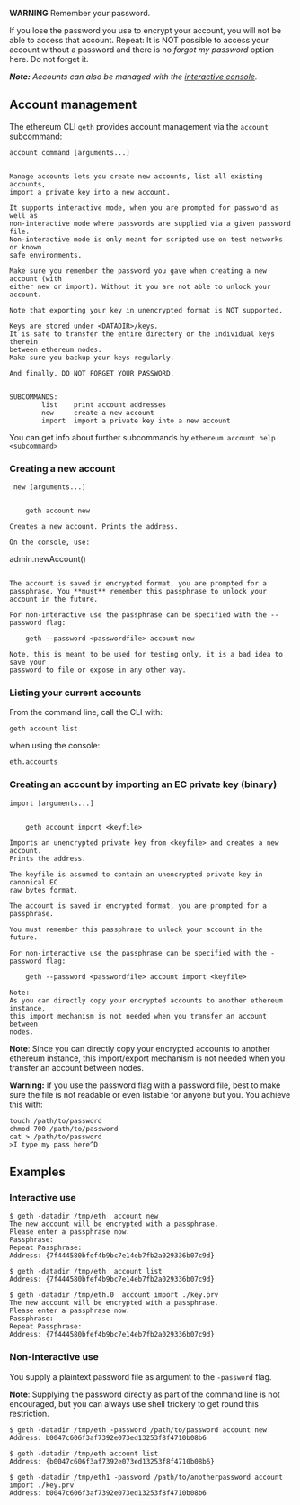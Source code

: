 **WARNING**
Remember your password. 

If you lose the password you use to encrypt your account, you will not be able to access that account.
Repeat: It is NOT possible to access your account without a password and there is no _forgot my password_ option here. Do not forget it.

_**Note:** Accounts can also be managed with the [interactive console](https://github.com/ethereum/go-ethereum/wiki/JavaScript-Console)._

## Account management
The ethereum CLI `geth` provides account management via the `account` subcommand:

```
account command [arguments...]


Manage accounts lets you create new accounts, list all existing accounts,
import a private key into a new account.

It supports interactive mode, when you are prompted for password as well as
non-interactive mode where passwords are supplied via a given password file.
Non-interactive mode is only meant for scripted use on test networks or known
safe environments.

Make sure you remember the password you gave when creating a new account (with
either new or import). Without it you are not able to unlock your account.

Note that exporting your key in unencrypted format is NOT supported.

Keys are stored under <DATADIR>/keys.
It is safe to transfer the entire directory or the individual keys therein
between ethereum nodes.
Make sure you backup your keys regularly.

And finally. DO NOT FORGET YOUR PASSWORD.


SUBCOMMANDS:
        list    print account addresses
        new     create a new account
        import  import a private key into a new account

```

You can get info about further subcommands by `ethereum account help <subcommand>`

### Creating a new account

```
 new [arguments...]


    geth account new

Creates a new account. Prints the address.

On the console, use:

```
admin.newAccount()
```

The account is saved in encrypted format, you are prompted for a passphrase. You **must** remember this passphrase to unlock your account in the future.

For non-interactive use the passphrase can be specified with the --password flag:

    geth --password <passwordfile> account new

Note, this is meant to be used for testing only, it is a bad idea to save your
password to file or expose in any other way.

```

### Listing your current accounts

From the command line, call the CLI with:
```
geth account list
```

when using the console:
```
eth.accounts
```

### Creating an account by importing an EC private key (binary)

```
import [arguments...]


    geth account import <keyfile>

Imports an unencrypted private key from <keyfile> and creates a new account.
Prints the address.

The keyfile is assumed to contain an unencrypted private key in canonical EC
raw bytes format.

The account is saved in encrypted format, you are prompted for a passphrase.

You must remember this passphrase to unlock your account in the future.

For non-interactive use the passphrase can be specified with the -password flag:

    geth --password <passwordfile> account import <keyfile>

Note:
As you can directly copy your encrypted accounts to another ethereum instance,
this import mechanism is not needed when you transfer an account between
nodes.

```

**Note**:
Since you can directly copy your encrypted accounts to another ethereum instance, this import/export mechanism is not needed when you transfer an account between nodes.

**Warning:**
If you use the password flag with a password file, best to make sure the file is not readable or even listable for anyone but you. You achieve this with:

```
touch /path/to/password 
chmod 700 /path/to/password
cat > /path/to/password
>I type my pass here^D
```

## Examples
### Interactive use

```
$ geth -datadir /tmp/eth  account new
The new account will be encrypted with a passphrase.
Please enter a passphrase now.
Passphrase:
Repeat Passphrase:
Address: {7f444580bfef4b9bc7e14eb7fb2a029336b07c9d}

$ geth -datadir /tmp/eth  account list
Address: {7f444580bfef4b9bc7e14eb7fb2a029336b07c9d}

$ geth -datadir /tmp/eth.0  account import ./key.prv
The new account will be encrypted with a passphrase.
Please enter a passphrase now.
Passphrase:
Repeat Passphrase:
Address: {7f444580bfef4b9bc7e14eb7fb2a029336b07c9d}
```

### Non-interactive use 
You supply a plaintext password file as argument to the `-password` flag.  

**Note**: 
Supplying the password directly as part of the command line is not encouraged, but you can always use shell trickery to get round this restriction.

```
$ geth -datadir /tmp/eth -password /path/to/password account new
Address: b0047c606f3af7392e073ed13253f8f4710b08b6

$ geth -datadir /tmp/eth account list
Address: {b0047c606f3af7392e073ed13253f8f4710b08b6}

$ geth -datadir /tmp/eth1 -password /path/to/anotherpassword account import ./key.prv
Address: b0047c606f3af7392e073ed13253f8f4710b08b6
```